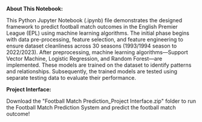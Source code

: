 
**About This Notebook:**

This Python Jupyter Notebook (.ipynb) file demonstrates the designed framework to predict football match outcomes in the English Premier League (EPL) using machine learning algorithms. The initial phase begins with data pre-processing, feature selection, and feature engineering to ensure dataset cleanliness across 30 seasons (1993/1994 season to 2022/2023). After preprocessing, machine learning algorithms—Support Vector Machine, Logistic Regression, and Random Forest—are implemented. These models are trained on the dataset to identify patterns and relationships. Subsequently, the trained models are tested using separate testing data to evaluate their performance.

**Project Interface:**

Download the "Football Match Prediction_Project Interface.zip" folder to run the Football Match Prediction System and predict the football match outcome!
 
